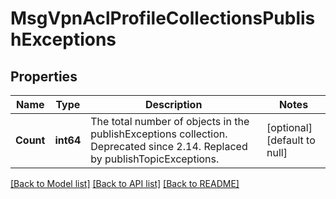 # MsgVpnAclProfileCollectionsPublishExceptions

## Properties
Name | Type | Description | Notes
------------ | ------------- | ------------- | -------------
**Count** | **int64** | The total number of objects in the publishExceptions collection. Deprecated since 2.14. Replaced by publishTopicExceptions. | [optional] [default to null]

[[Back to Model list]](../README.md#documentation-for-models) [[Back to API list]](../README.md#documentation-for-api-endpoints) [[Back to README]](../README.md)

